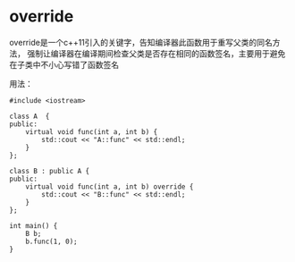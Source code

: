 # override

override是一个c++11引入的关键字，告知编译器此函数用于重写父类的同名方法，
强制让编译器在编译期间检查父类是否存在相同的函数签名，主要用于避免在子类中不小心写错了函数签名

用法：
```
#include <iostream>

class A  {
public:
    virtual void func(int a, int b) {
        std::cout << "A::func" << std::endl;
    }
};

class B : public A {
public:
    virtual void func(int a, int b) override {
        std::cout << "B::func" << std::endl;
    }
};

int main() {
    B b;
    b.func(1, 0);
}
```